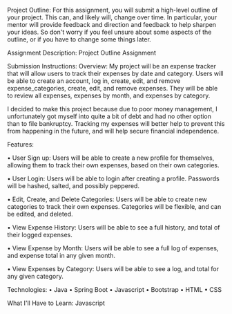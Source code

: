 Project Outline:
For this assignment, you will submit a high-level outline of your project. This can, and likely will, change over time. In particular, your mentor will provide feedback and direction and feedback to help sharpen your ideas. So don't worry if you feel unsure about some aspects of the outline, or if you have to change some things later.

Assignment Description:
Project Outline Assignment

Submission Instructions:
Overview:
My project will be an expense tracker that will allow users to track their expenses by date and category. Users will be able to create an account, log in, create, edit, and remove expense_categories, create, edit, and remove expenses. They will be able to review all expenses, expenses by month, and expenses by category.

I decided to make this project because due to poor money management, I unfortunately got myself into quite a bit of debt and had no other option than to file bankruptcy. Tracking my expenses will better help to prevent this from happening in the future, and will help secure financial independence.

Features:

•	User Sign up: Users will be able to create a new profile for themselves, allowing them to track their own expenses, based on their own categories.

•	User Login: Users will be able to login after creating a profile. Passwords will be hashed, salted, and possibly peppered.

•	Edit, Create, and Delete Categories: Users will be able to create new categories to track their own expenses. Categories will be flexible, and can be edited, and deleted.

•	View Expense History: Users will be able to see a full history, and total of their logged expenses.

•	View Expense by Month: Users will be able to see a full log of expenses, and expense total in any given month.

•	View Expenses by Category: Users will be able to see a log, and total for any given category.

Technologies:
•	Java
•	Spring Boot
•	Javascript
•	Bootstrap
•	HTML
•	CSS

What I'll Have to Learn:
Javascript
